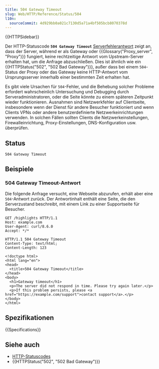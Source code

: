 ```yaml
---
title: 504 Gateway Timeout
slug: Web/HTTP/Reference/Status/504
l10n:
  sourceCommit: 4d929bb0a021c7130d5a71a4bf505bcb8070378d
---
```


{{HTTPSidebar}}

Der HTTP-Statuscode **`504 Gateway Timeout`** [Serverfehlerantwort](/de/docs/Web/HTTP/Reference/Status#server_error_responses) zeigt an, dass der Server, während er als Gateway oder {{Glossary("Proxy_server", "Proxy")}} fungiert, keine rechtzeitige Antwort vom Upstream-Server erhalten hat, um die Anfrage abzuschließen. Dies ist ähnlich wie ein {{HTTPStatus("502", "502 Bad Gateway")}}, außer dass bei einem `504`-Status der Proxy oder das Gateway keine HTTP-Antwort vom Ursprungsserver innerhalb einer bestimmten Zeit erhalten hat.

Es gibt viele Ursachen für `504`-Fehler, und die Behebung solcher Probleme erfordert wahrscheinlich Untersuchung und Debugging durch Serveradministratoren, oder die Seite könnte zu einem späteren Zeitpunkt wieder funktionieren. Ausnahmen sind Netzwerkfehler auf Clientseite, insbesondere wenn der Dienst für andere Besucher funktioniert und wenn Clients VPNs oder andere benutzerdefinierte Netzwerkeinrichtungen verwenden. In solchen Fällen sollten Clients die Netzwerkeinstellungen, Firewalleinrichtung, Proxy-Einstellungen, DNS-Konfiguration usw. überprüfen.

## Status

```http
504 Gateway Timeout
```

## Beispiele

### 504 Gateway Timeout-Antwort

Die folgende Anfrage versucht, eine Webseite abzurufen, erhält aber eine `504`-Antwort zurück. Der Antwortinhalt enthält eine Seite, die den Serverzustand beschreibt, mit einem Link zu einer Supportseite für Besucher.

```http
GET /highlights HTTP/1.1
Host: example.com
User-Agent: curl/8.6.0
Accept: */*
```

```http
HTTP/1.1 504 Gateway Timeout
Content-Type: text/html;
Content-Length: 123

<!doctype html>
<html lang="en">
<head>
  <title>504 Gateway Timeout</title>
</head>
<body>
  <h1>Gateway timeout</h1>
  <p>The server did not respond in time. Please try again later.</p>
  <p>If this problem persists, please <a href="https://example.com/support">contact support</a>.</p>
</body>
</html>
```

## Spezifikationen

{{Specifications}}

## Siehe auch

- [HTTP-Statuscodes](/de/docs/Web/HTTP/Reference/Status)
- {{HTTPStatus("502", "502 Bad Gateway")}}
